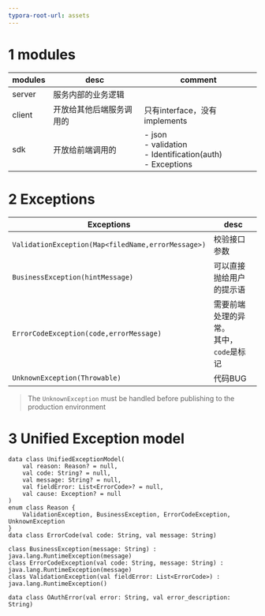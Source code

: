 ```yaml
---
typora-root-url: assets
---
```


# 1 modules

| modules | desc                     | comment                                                      |
| ------- | ------------------------ | ------------------------------------------------------------ |
| server  | 服务内部的业务逻辑       |                                                              |
| client  | 开放给其他后端服务调用的 | 只有interface，没有implements                                |
| sdk     | 开放给前端调用的         | - json<br />- validation<br />- Identification(auth)<br />- Exceptions |

# 2 Exceptions

| Exceptions | desc |
| ---- | ---- |
|  `ValidationException(Map<filedName,errorMessage>)`    | 校验接口参数 |
| `BusinessException(hintMessage)`     | 可以直接抛给用户的提示语 |
|   `ErrorCodeException(code,errorMessage)`   | 需要前端处理的异常。<br />其中，`code`是标记 |
|  `UnknownException(Throwable)`    | 代码BUG |


> The `UnknownException` must be handled before publishing to the production environment

# 3 Unified Exception model

```
data class UnifiedExceptionModel(
    val reason: Reason? = null,
    val code: String? = null,
    val message: String? = null,
    val fieldError: List<ErrorCode>? = null,
    val cause: Exception? = null
)
enum class Reason {
    ValidationException, BusinessException, ErrorCodeException, UnknownException
}
data class ErrorCode(val code: String, val message: String)

class BusinessException(message: String) : java.lang.RuntimeException(message)
class ErrorCodeException(val code: String, message: String) : java.lang.RuntimeException(message)
class ValidationException(val fieldError: List<ErrorCode>) : java.lang.RuntimeException()

data class OAuthError(val error: String, val error_description: String)
```






